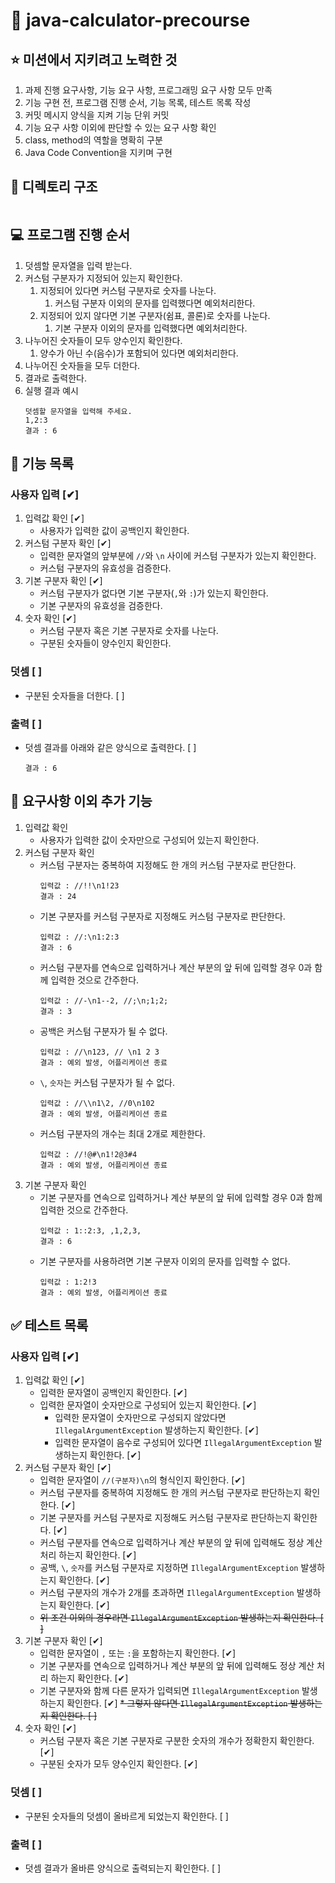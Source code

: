 # 🧮 java-calculator-precourse

## ⭐️ 미션에서 지키려고 노력한 것
1. 과제 진행 요구사항, 기능 요구 사항, 프로그래밍 요구 사항 모두 만족
2. 기능 구현 전, 프로그램 진행 순서, 기능 목록, 테스트 목록 작성
3. 커밋 메시지 양식을 지켜 기능 단위 커밋
4. 기능 요구 사항 이외에 판단할 수 있는 요구 사항 확인
5. class, method의 역할을 명확히 구분
6. Java Code Convention을 지키며 구현

## 🧬 디렉토리 구조
```bash

```

## 💻 프로그램 진행 순서
1. 덧셈할 문자열을 입력 받는다.
2. 커스텀 구분자가 지정되어 있는지 확인한다.
   1. 지정되어 있다면 커스텀 구분자로 숫자를 나눈다.
      1. 커스텀 구분자 이외의 문자를 입력했다면 예외처리한다.
   2. 지정되어 있지 않다면 기본 구분자(쉼표, 콜론)로 숫자를 나눈다.
      1. 기본 구분자 이외의 문자를 입력했다면 예외처리한다.
3. 나누어진 숫자들이 모두 양수인지 확인한다.
   1. 양수가 아닌 수(음수)가 포함되어 있다면 예외처리한다.
4. 나누어진 숫자들을 모두 더한다.
5. 결과로 출력한다.
6. 실행 결과 예시
   ```
   덧셈할 문자열을 입력해 주세요.
   1,2:3
   결과 : 6
   ```

## 🧮 기능 목록
### 사용자 입력 [✔]
1. 입력값 확인 [✔]
   * 사용자가 입력한 값이 공백인지 확인한다.
2. 커스텀 구분자 확인 [✔]
   * 입력한 문자열의 앞부분에 ``//``와 ``\n`` 사이에 커스텀 구분자가 있는지 확인한다.
   * 커스텀 구분자의 유효성을 검증한다.
3. 기본 구분자 확인 [✔]
   * 커스텀 구분자가 없다면 기본 구분자(``,``와 ``:``)가 있는지 확인한다.
   * 기본 구분자의 유효성을 검증한다.
4. 숫자 확인 [✔]
   * 커스텀 구분자 혹은 기본 구분자로 숫자를 나눈다.
   * 구분된 숫자들이 양수인지 확인한다.
### 덧셈 [ ]
* 구분된 숫자들을 더한다. [ ]
### 출력 [ ]
* 덧셈 결과를 아래와 같은 양식으로 출력한다. [ ]
    ```
   결과 : 6
    ```

## 🤔 요구사항 이외 추가 기능
1. 입력값 확인
   * 사용자가 입력한 값이 숫자만으로 구성되어 있는지 확인한다.
2. 커스텀 구분자 확인
   * 커스텀 구분자는 중복하여 지정해도 한 개의 커스텀 구분자로 판단한다.
     ```
     입력값 : //!!\n1!23
     결과 : 24
     ```
   * 기본 구분자를 커스텀 구분자로 지정해도 커스텀 구분자로 판단한다.
     ```
     입력값 : //:\n1:2:3
     결과 : 6
     ```
   * 커스텀 구분자를 연속으로 입력하거나 계산 부분의 앞 뒤에 입력할 경우 0과 함께 입력한 것으로 간주한다.
     ```
     입력값 : //-\n1--2, //;\n;1;2;
     결과 : 3
     ```
   * 공백은 커스텀 구분자가 될 수 없다.
     ```
     입력값 : //\n123, // \n1 2 3
     결과 : 예외 발생, 어플리케이션 종료
     ```
   * ``\``, ``숫자``는 커스텀 구분자가 될 수 없다.
     ```
     입력값 : //\\n1\2, //0\n102
     결과 : 예외 발생, 어플리케이션 종료
     ```
   * 커스텀 구분자의 개수는 최대 2개로 제한한다.
     ```
     입력값 : //!@#\n1!2@3#4
     결과 : 예외 발생, 어플리케이션 종료
     ```
3. 기본 구분자 확인
   * 기본 구분자를 연속으로 입력하거나 계산 부분의 앞 뒤에 입력할 경우 0과 함께 입력한 것으로 간주한다.
     ```
     입력값 : 1::2:3, ,1,2,3,
     결과 : 6
     ```
   * 기본 구분자를 사용하려면 기본 구분자 이외의 문자를 입력할 수 없다.
     ```
     입력값 : 1:2!3
     결과 : 예외 발생, 어플리케이션 종료
     ```
     
## ✅ 테스트 목록
### 사용자 입력 [✔]
1. 입력값 확인 [✔]
   * 입력한 문자열이 공백인지 확인한다. [✔]
   * 입력한 문자열이 숫자만으로 구성되어 있는지 확인한다. [✔]
     * 입력한 문자열이 숫자만으로 구성되지 않았다면 ``IllegalArgumentException`` 발생하는지 확인한다. [✔]
     * 입력한 문자열이 음수로 구성되어 있다면 ``IllegalArgumentException`` 발생하는지 확인한다. [✔]
2. 커스텀 구분자 확인 [✔]
    * 입력한 문자열이 ``//(구분자)\n``의 형식인지 확인한다. [✔]
    * 커스텀 구분자를 중복하여 지정해도 한 개의 커스텀 구분자로 판단하는지 확인한다. [✔]
    * 기본 구분자를 커스텀 구분자로 지정해도 커스텀 구분자로 판단하는지 확인한다. [✔]
    * 커스텀 구분자를 연속으로 입력하거나 계산 부분의 앞 뒤에 입력해도 정상 계산 처리 하는지 확인한다. [✔]
    * 공백, ``\``, ``숫자``를 커스텀 구분자로 지정하면 ``IllegalArgumentException`` 발생하는지 확인한다. [✔]
    * 커스텀 구분자의 개수가 2개를 초과하면 ``IllegalArgumentException`` 발생하는지 확인한다. [✔]
    * ~~위 조건 이외의 경우라면 ``IllegalArgumentException`` 발생하는지 확인한다. [ ]~~
3. 기본 구분자 확인 [✔]
    * 입력한 문자열이 ``,`` 또는 ``:``을 포함하는지 확인한다. [✔]
    * 기본 구분자를 연속으로 입력하거나 계산 부분의 앞 뒤에 입력해도 정상 계산 처리 하는지 확인한다. [✔]
    * 기본 구분자와 함께 다른 문자가 입력되면 ``IllegalArgumentException`` 발생하는지 확인한다. [✔]
    ~~* 그렇지 않다면 ``IllegalArgumentException`` 발생하는지 확인한다. [ ]~~
4. 숫자 확인 [✔]
    * 커스텀 구분자 혹은 기본 구분자로 구분한 숫자의 개수가 정확한지 확인한다. [✔]
    * 구분된 숫자가 모두 양수인지 확인한다. [✔]
### 덧셈 [ ]
* 구분된 숫자들의 덧셈이 올바르게 되었는지 확인한다. [ ]
### 출력 [ ]
* 덧셈 결과가 올바른 양식으로 출력되는지 확인한다. [ ]